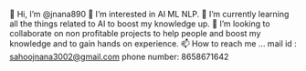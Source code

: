 👋 Hi, I’m @jnana890
👀 I’m interested in AI ML NLP.
🌱 I’m currently learning all the things related to AI to boost my knowledge up.
💞️ I’m looking to collaborate on non profitable projects to help people and boost my knowledge and to gain hands on experience.
📫 How to reach me ... mail id : sahoojnana3002@gmail.com phone number: 8658671642

